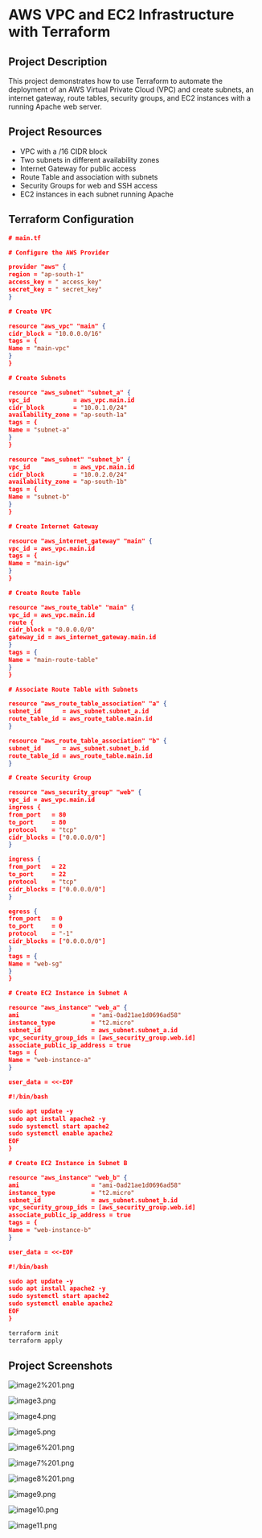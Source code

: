 # AWS VPC and EC2 Infrastructure with Terraform

## **Project Description**

This project demonstrates how to use Terraform to automate the deployment of an AWS Virtual Private Cloud (VPC) and create subnets, an internet gateway, route tables, security groups, and EC2 instances with a running Apache web server.

## **Project Resources**

- VPC with a /16 CIDR block
- Two subnets in different availability zones
- Internet Gateway for public access
- Route Table and association with subnets
- Security Groups for web and SSH access
- EC2 instances in each subnet running Apache

## **Terraform Configuration**

```json
# main.tf

# Configure the AWS Provider

provider "aws" {
region = "ap-south-1"
access_key = " access_key"
secret_key = " secret_key"
}

# Create VPC

resource "aws_vpc" "main" {
cidr_block = "10.0.0.0/16"
tags = {
Name = "main-vpc"
}
}

# Create Subnets

resource "aws_subnet" "subnet_a" {
vpc_id            = aws_vpc.main.id
cidr_block        = "10.0.1.0/24"
availability_zone = "ap-south-1a"
tags = {
Name = "subnet-a"
}
}

resource "aws_subnet" "subnet_b" {
vpc_id            = aws_vpc.main.id
cidr_block        = "10.0.2.0/24"
availability_zone = "ap-south-1b"
tags = {
Name = "subnet-b"
}
}

# Create Internet Gateway

resource "aws_internet_gateway" "main" {
vpc_id = aws_vpc.main.id
tags = {
Name = "main-igw"
}
}

# Create Route Table

resource "aws_route_table" "main" {
vpc_id = aws_vpc.main.id
route {
cidr_block = "0.0.0.0/0"
gateway_id = aws_internet_gateway.main.id
}
tags = {
Name = "main-route-table"
}
}

# Associate Route Table with Subnets

resource "aws_route_table_association" "a" {
subnet_id      = aws_subnet.subnet_a.id
route_table_id = aws_route_table.main.id
}

resource "aws_route_table_association" "b" {
subnet_id      = aws_subnet.subnet_b.id
route_table_id = aws_route_table.main.id
}

# Create Security Group

resource "aws_security_group" "web" {
vpc_id = aws_vpc.main.id
ingress {
from_port   = 80
to_port     = 80
protocol    = "tcp"
cidr_blocks = ["0.0.0.0/0"]
}

ingress {
from_port   = 22
to_port     = 22
protocol    = "tcp"
cidr_blocks = ["0.0.0.0/0"]
}

egress {
from_port   = 0
to_port     = 0
protocol    = "-1"
cidr_blocks = ["0.0.0.0/0"]
}
tags = {
Name = "web-sg"
}
}

# Create EC2 Instance in Subnet A

resource "aws_instance" "web_a" {
ami                    = "ami-0ad21ae1d0696ad58"
instance_type          = "t2.micro"
subnet_id              = aws_subnet.subnet_a.id
vpc_security_group_ids = [aws_security_group.web.id]
associate_public_ip_address = true
tags = {
Name = "web-instance-a"
}

user_data = <<-EOF

#!/bin/bash

sudo apt update -y
sudo apt install apache2 -y
sudo systemctl start apache2
sudo systemctl enable apache2
EOF
}

# Create EC2 Instance in Subnet B

resource "aws_instance" "web_b" {
ami                    = "ami-0ad21ae1d0696ad58"
instance_type          = "t2.micro"
subnet_id              = aws_subnet.subnet_b.id
vpc_security_group_ids = [aws_security_group.web.id]
associate_public_ip_address = true
tags = {
Name = "web-instance-b"
}

user_data = <<-EOF

#!/bin/bash

sudo apt update -y
sudo apt install apache2 -y
sudo systemctl start apache2
sudo systemctl enable apache2
EOF
}
```

```bash
terraform init
terraform apply
```

## **Project Screenshots**

![image2%201.png](image2%201.png)

![image3.png](image3.png)

![image4.png](image4.png)

![image5.png](image5.png)

![image6%201.png](image6%201.png)

![image7%201.png](image7%201.png)

![image8%201.png](image8%201.png)

![image9.png](image9.png)

![image10.png](image10.png)

![image11.png](image11.png)